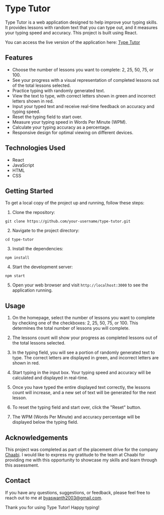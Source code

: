 # Type Tutor

Type Tutor is a web application designed to help improve your typing skills. It provides lessons with random text that you can type out, and it measures your typing speed and accuracy. This project is built using React.

You can access the live version of the application here: [Type Tutor](https://type-tutor.netlify.app/)

## Features

- Choose the number of lessons you want to complete: 2, 25, 50, 75, or 100.
- See your progress with a visual representation of completed lessons out of the total lessons selected.
- Practice typing with randomly generated text.
- View the text to type, with correct letters shown in green and incorrect letters shown in red.
- Input your typed text and receive real-time feedback on accuracy and typing speed.
- Reset the typing field to start over.
- Measure your typing speed in Words Per Minute (WPM).
- Calculate your typing accuracy as a percentage.
- Responsive design for optimal viewing on different devices.

## Technologies Used

- React
- JavaScript
- HTML
- CSS

## Getting Started

To get a local copy of the project up and running, follow these steps:

1. Clone the repository:

```
git clone https://github.com/your-username/type-tutor.git
```

2. Navigate to the project directory:

```
cd type-tutor
```

3. Install the dependencies:

```
npm install
```

4. Start the development server:

```
npm start
```

5. Open your web browser and visit `http://localhost:3000` to see the application running.

## Usage

1. On the homepage, select the number of lessons you want to complete by checking one of the checkboxes: 2, 25, 50, 75, or 100. This determines the total number of lessons you will complete.

2. The lessons count will show your progress as completed lessons out of the total lessons selected.

3. In the typing field, you will see a portion of randomly generated text to type. The correct letters are displayed in green, and incorrect letters are shown in red.

4. Start typing in the input box. Your typing speed and accuracy will be calculated and displayed in real-time.

5. Once you have typed the entire displayed text correctly, the lessons count will increase, and a new set of text will be generated for the next lesson.

6. To reset the typing field and start over, click the "Reset" button.

7. The WPM (Words Per Minute) and accuracy percentage will be displayed below the typing field.

## Acknowledgements

This project was completed as part of the placement drive for the company [Chaabi](https://www.chaabi.co/home). I would like to express my gratitude to the team at Chaabi for providing me with this opportunity to showcase my skills and learn through this assessment.

## Contact

If you have any questions, suggestions, or feedback, please feel free to reach out to me at byaswanth2003@gmail.com.

Thank you for using Type Tutor! Happy typing!
